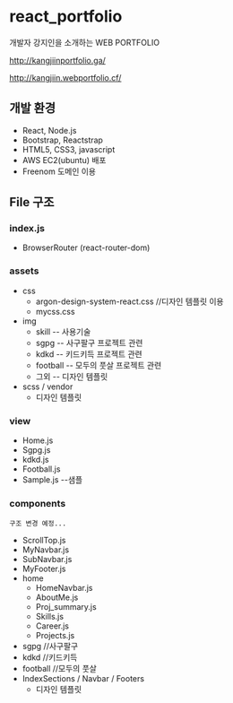 # react_portfolio
개발자 강지인을 소개하는 WEB PORTFOLIO

http://kangjiinportfolio.ga/

http://kangjiin.webportfolio.cf/


## 개발 환경

- React, Node.js
- Bootstrap, Reactstrap
- HTML5, CSS3, javascript
- AWS EC2(ubuntu) 배포
- Freenom 도메인 이용


## File 구조
### index.js
- BrowserRouter (react-router-dom)

### assets
- css
    - argon-design-system-react.css //디자인 템플릿 이용
    - mycss.css
- img
    - skill       -- 사용기술
    - sgpg        -- 사구팔구 프로젝트 관련
    - kdkd        -- 키드키득 프로젝트 관련
    - football    -- 모두의 풋살 프로젝트 관련
    - 그외        -- 디자인 템플릿
- scss / vendor
    - 디자인 템플릿

### view
- Home.js
- Sgpg.js
- kdkd.js
- Football.js
- Sample.js --샘플

### components
    구조 변경 예정...
- ScrollTop.js
- MyNavbar.js
- SubNavbar.js
- MyFooter.js
- home
    - HomeNavbar.js
    - AboutMe.js
    - Proj_summary.js
    - Skills.js
    - Career.js
    - Projects.js
- sgpg       //사구팔구
- kdkd       //키드키득
- football   //모두의 풋살
- IndexSections / Navbar / Footers
    - 디자인 템플릿
    
    
